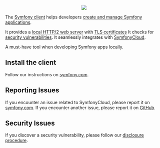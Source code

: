 <p align="center"><a href="https://symfony.com" target="_blank">
    <img src="https://symfony.com/logos/symfony_black_02.svg">
</a></p>

The [Symfony client][1] helps developers [create and manage Symfony applications][2].

It provides a [local HTTP/2 web server][3] with [TLS certificates][4]
It checks for [security vulnerabilities][5].
It seamlessly integrates with [SymfonyCloud][6].

A must-have tool when developing Symfony apps locally.

Install the client
------------------

Follow our instructions on [symfony.com][1].

Reporting Issues
----------------

If you encounter an issue related to SymfonyCloud, please report it on
[symfony.com][7]. If you encounter another issue, please report it on
[GitHub][8].

Security Issues
---------------

If you discover a security vulnerability, please follow our [disclosure procedure][9].

[1]: https://symfony.com/download
[2]: https://symfony.com/download#new
[3]: https://symfony.com/doc/current/setup/symfony_server.html
[4]: https://symfony.com/doc/current/setup/symfony_server.html#enabling-tls
[5]: https://symfony.com/doc/current/security/security_checker.html
[6]: https://symfony.com/cloud
[7]: https://symfony.com/cloud/support/new
[8]: https://github.com/symfony/cli/issues/new
[9]: https://symfony.com/security
